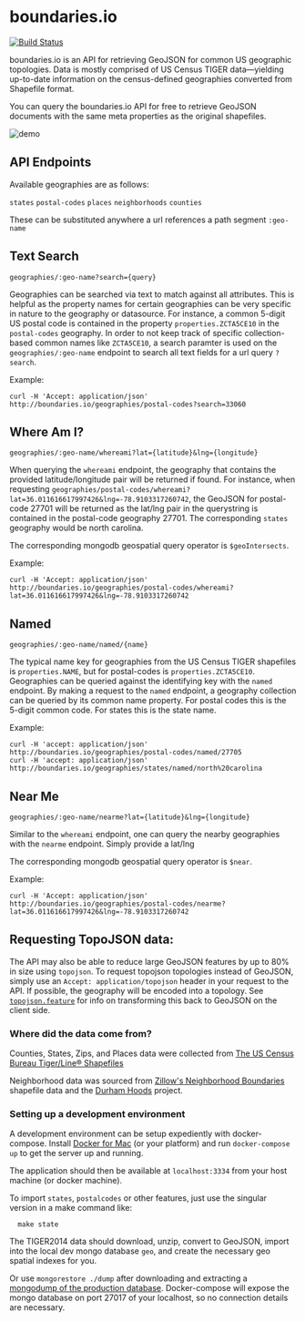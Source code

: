 # boundaries.io

[![Build Status](https://travis-ci.org/jbielick/boundaries.io.svg?branch=master)](https://travis-ci.org/jbielick/boundaries.io)

boundaries.io is an API for retrieving GeoJSON for common US geographic topologies.
Data is mostly comprised of US Census TIGER data—yielding up-to-date information on the
census-defined geographies converted from Shapefile format.

You can query the boundaries.io API for free to retrieve GeoJSON documents with the
same meta properties as the original shapefiles.


![demo](http://i.imgur.com/syzYebz.gif)

## API Endpoints

Available geographies are as follows:

`states`
`postal-codes`
`places`
`neighborhoods`
`counties`

These can be substituted anywhere a url references a path segment `:geo-name`


Text Search
---

`geographies/:geo-name?search={query}`

Geographies can be searched via text to match against all attributes. This is
helpful as the property names for certain geographies can be very specific in nature
to the geography or datasource. For instance, a common 5-digit US postal code is contained
in the property `properties.ZCTA5CE10` in the `postal-codes` geography. In order to not keep
track of specific collection-based common names like `ZCTA5CE10`, a search paramter is used on
the `geographies/:geo-name` endpoint to search all text fields for a url query `?search`.

Example:

```
curl -H 'Accept: application/json' http://boundaries.io/geographies/postal-codes?search=33060
```


Where Am I?
---

`geographies/:geo-name/whereami?lat={latitude}&lng={longitude}`

When querying the `whereami` endpoint, the geography that contains the provided latitude/longitude pair will be returned if found.
For instance, when requesting `geographies/postal-codes/whereami?lat=36.011616617997426&lng=-78.9103317260742`,
the GeoJSON for postal-code 27701 will be returned as the lat/lng pair in the querystring is contained
in the postal-code geography 27701. The corresponding `states` geography would be north carolina.

The corresponding mongodb geospatial query operator is `$geoIntersects`.

Example:

```
curl -H 'Accept: application/json' http://boundaries.io/geographies/postal-codes/whereami?lat=36.011616617997426&lng=-78.9103317260742
```


Named
---

`geographies/:geo-name/named/{name}`

The typical name key for geographies from the US Census TIGER shapefiles is `properties.NAME`, but for postal-codes is
`properties.ZCTA5CE10`. Geographies can be queried against the identifying key with the `named` endpoint.
By making a request to the `named` endpoint, a geography collection can be queried by its common
name property. For postal codes this is the 5-digit common code. For states this is the state name.

Example:

```
curl -H 'accept: application/json' http://boundaries.io/geographies/postal-codes/named/27705
curl -H 'accept: application/json' http://boundaries.io/geographies/states/named/north%20carolina
```


Near Me
---

`geographies/:geo-name/nearme?lat={latitude}&lng={longitude}`

Similar to the `whereami` endpoint, one can query the nearby geographies with the `nearme` endpoint. Simply provide a lat/lng

The corresponding mongodb geospatial query operator is `$near`.

Example:

```
curl -H 'Accept: application/json' http://boundaries.io/geographies/postal-codes/nearme?lat=36.011616617997426&lng=-78.9103317260742
```

Requesting TopoJSON data:
---

The API may also be able to reduce large GeoJSON features by up to 80% in size using `topojson`. To
request topojson topologies instead of GeoJSON, simply use an `Accept: application/topojson` header
in your request to the API. If possible, the geography will be encoded into a topology.
See [`topojson.feature`](https://github.com/mbostock/topojson/wiki/API-Reference#feature) for info
on transforming this back to GeoJSON on the client side.

### Where did the data come from?

Counties, States, Zips, and Places data were collected from
[The US Census Bureau Tiger/Line® Shapefiles](https://www.census.gov/geo/maps-data/data/tiger-line.html)

Neighborhood data was sourced from
[Zillow's Neighborhood Boundaries](http://www.zillow.com/howto/api/neighborhood-boundaries.htm) shapefile
data and the [Durham Hoods](http://durhamhoods.com/) project.

### Setting up a development environment

A development environment can be setup expediently with docker-compose. Install [Docker for Mac](https://docs.docker.com/engine/installation/mac/) (or your platform) and run `docker-compose up` to get the server up and running.



The application should then be available at `localhost:3334` from your host machine (or docker machine).

To import `states`, `postalcodes` or other features, just use the singular version in a make
command like:

```
  make state
```

The TIGER2014 data should download, unzip, convert to GeoJSON,
import into the local dev mongo database `geo`, and create the necessary geo spatial indexes
for you.

Or use `mongorestore ./dump` after downloading and extracting a [mongodump of the production database](https://s3.amazonaws.com/jb-storage/geo.tar.gz). Docker-compose will expose the mongo database on port 27017 of your localhost, so no connection details are necessary.
